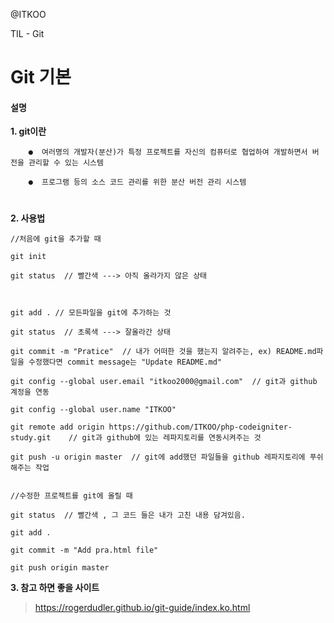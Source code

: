 @ITKOO<br>

TIL - Git

Git 기본
===================

#### 설명

**1. git이란**

	    ●  여러명의 개발자(분산)가 특정 프로젝트를 자신의 컴퓨터로 협업하여 개발하면서 버전을 관리할 수 있는 시스템
      
        ●  프로그램 등의 소스 코드 관리를 위한 분산 버전 관리 시스템
      
  
#  
**2. 사용법**

```
//처음에 git을 추가할 때

git init

git status  // 빨간색 ---> 아직 올라가지 않은 상태



git add . // 모든파일을 git에 추가하는 것

git status  // 초록색 ---> 잘올라간 상태

git commit -m "Pratice"  // 내가 어떠한 것을 했는지 알려주는, ex) README.md파일을 수정했다면 commit message는 "Update README.md" 

git config --global user.email "itkoo2000@gmail.com"  // git과 github 계정을 연동

git config --global user.name "ITKOO"

git remote add origin https://github.com/ITKOO/php-codeigniter-study.git    // git과 github에 있는 레파지토리를 연동시켜주는 것

git push -u origin master  // git에 add했던 파일들을 github 레파지토리에 푸쉬해주는 작업


//수정한 프로젝트를 git에 올릴 때

git status  // 빨간색 , 그 코드 들은 내가 고친 내용 담겨있음.

git add . 

git commit -m "Add pra.html file"

git push origin master

```

**3. 참고 하면 좋을 사이트**

>https://rogerdudler.github.io/git-guide/index.ko.html

